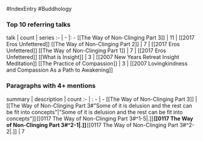 #IndexEntry #Buddhology

### Top 10 referring talks
talk | count | series
:- | - |: -
[[The Way of Non-Clinging Part 3]] | 11 | [[2017 Eros Unfettered]]
[[The Way of Non-Clinging Part 2]] | 7 | [[2017 Eros Unfettered]]
[[The Way of Non-Clinging Part 1]] | 7 | [[2017 Eros Unfettered]]
[[What is Insight]] | 3 | [[2007 New Years Retreat Insight Meditation]]
[[The Practice of Compassion]] | 3 | [[2007 Lovingkindness and Compassion As a Path to Awakening]]

### Paragraphs with 4+ mentions
summary | description | count
:- | : - | -
[[The Way of Non-Clinging Part 3]] | [[The Way of Non-Clinging Part 3#"Some of it is delusion and the rest can be fit into concepts"\|"Some of it is delusion and the rest can be fit into concepts"]] [[0117 The Way of Non-Clinging Part 3#^1-5\|.]] **[[0117 The Way of Non-Clinging Part 3#^2-1\|.]]** [[0117 The Way of Non-Clinging Part 3#^2-2\|.]] | 7

